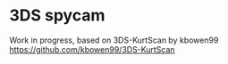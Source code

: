 # 3DS spycam
Work in progress, based on 3DS-KurtScan by kbowen99
https://github.com/kbowen99/3DS-KurtScan